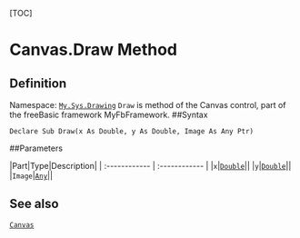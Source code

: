 [TOC]
# Canvas.Draw Method

## Definition
Namespace: [`My.Sys.Drawing`](My.Sys.Drawing.md)
`Draw` is method of the Canvas control, part of the freeBasic framework MyFbFramework.
##Syntax
```freeBasic
Declare Sub Draw(x As Double, y As Double, Image As Any Ptr)
```

##Parameters

|Part|Type|Description|
| :------------ | :------------ |
|`x`|[`Double`]("https://www.freebasic.net/wiki/KeyPgDouble")||
|`y`|[`Double`]("https://www.freebasic.net/wiki/KeyPgDouble")||
|`Image`|[`Any`]("https://www.freebasic.net/wiki/KeyPgAny")||
## See also
[`Canvas`](Canvas.md)
